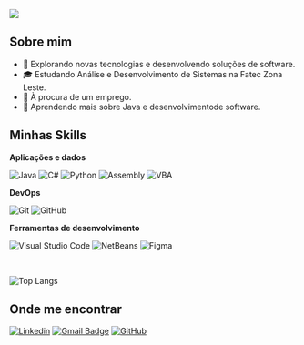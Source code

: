 ![](https://komarev.com/ghpvc/?robisonsantana=iuricode&color=006bed)
## Sobre mim

- 🤔 Explorando novas tecnologias e desenvolvendo soluções de software.
- 🎓 Estudando Análise e Desenvolvimento de Sistemas na Fatec Zona Leste.
- 💼 À procura de um emprego.
- 🌱 Aprendendo mais sobre Java e desenvolvimentode software.

## Minhas Skills

**Aplicações e dados**

![Java](https://img.shields.io/badge/-Java-333333?style=flat&logo=Java&logoColor=007396)
![C#](https://img.shields.io/badge/-CSharp-333333?style=flat&logo=CSharp&logoColor=1572B6)
![Python](https://img.shields.io/badge/-Python-333333?style=flat&logo=Python&logoColor=1572B6)
![Assembly](https://img.shields.io/badge/-Assembly-333333?style=flat&logo=Assembly&logoColor=1572B6)
![VBA](https://img.shields.io/badge/-VBA-333333?style=flat&logo=VBA&logoColor=1572B6)

**DevOps**

![Git](https://img.shields.io/badge/-Git-333333?style=flat&logo=git)
![GitHub](https://img.shields.io/badge/-GitHub-333333?style=flat&logo=github)

**Ferramentas de desenvolvimento**

![Visual Studio Code](https://img.shields.io/badge/-Visual%20Studio%20Code-333333?style=flat&logo=visual-studio-code&logoColor=007ACC)
![NetBeans](https://img.shields.io/badge/-NetBeans-333333?style=flat&logo=net-beans-ide&logoColor=2C2255)
![Figma](https://img.shields.io/badge/-Figma-333333?style=flat&logo=figma&logoColor=007ACC)

<br/>

![Top Langs](https://github-readme-stats.vercel.app/api/top-langs/?username=robisonsantana&layout=donut-vertical&theme=midnight-purple)

## Onde me encontrar

[![Linkedin](https://img.shields.io/badge/-robisonsantana-blue?style=flat-square&logo=Linkedin&logoColor=white&link=LINK-DO-SEU-LINKEDIN)](https://www.linkedin.com/in/robisonsantana)
[![Gmail Badge](https://img.shields.io/badge/-robsonsantana9107@gmail.com-006bed?style=flat-square&logo=Gmail&logoColor=white&link=mailto:SEU-EMAIL)](robsonsantana9107@gmail.com)
[![GitHub](https://img.shields.io/github/followers/iuricode?label=follow&style=social)](https://github.com/robisonsantana)
